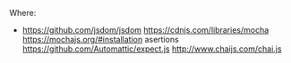 
Where:
 * https://github.com/jsdom/jsdom
 https://cdnjs.com/libraries/mocha
 https://mochajs.org/#installation asertions
 https://github.com/Automattic/expect.js
 http://www.chaijs.com/chai.js